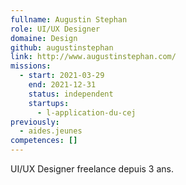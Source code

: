 ```yaml
---
fullname: Augustin Stephan
role: UI/UX Designer
domaine: Design
github: augustinstephan
link: http://www.augustinstephan.com/
missions:
  - start: 2021-03-29
    end: 2021-12-31
    status: independent
    startups:
      - l-application-du-cej
previously:
  - aides.jeunes
competences: []
---
```

UI/UX Designer freelance depuis 3 ans.